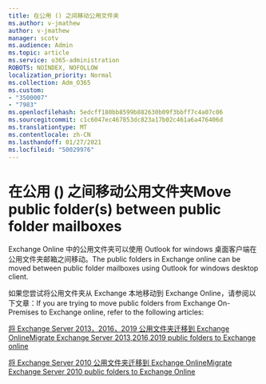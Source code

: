 ```yaml
---
title: 在公用 () 之间移动公用文件夹
ms.author: v-jmathew
author: v-jmathew
manager: scotv
ms.audience: Admin
ms.topic: article
ms.service: o365-administration
ROBOTS: NOINDEX, NOFOLLOW
localization_priority: Normal
ms.collection: Adm_O365
ms.custom:
- "3500007"
- "7983"
ms.openlocfilehash: 5edcff180bb8599b882630b09f3bbff7c4a07c06
ms.sourcegitcommit: c1c6047ec467853dc823a17b02c461a6a476406d
ms.translationtype: MT
ms.contentlocale: zh-CN
ms.lasthandoff: 01/27/2021
ms.locfileid: "50029976"
---
```

# <a name="move-public-folders-between-public-folder-mailboxes"></a><span data-ttu-id="d0d49-102">在公用 () 之间移动公用文件夹</span><span class="sxs-lookup"><span data-stu-id="d0d49-102">Move public folder(s) between public folder mailboxes</span></span>

<span data-ttu-id="d0d49-103">Exchange Online 中的公用文件夹可以使用 Outlook for windows 桌面客户端在公用文件夹邮箱之间移动。</span><span class="sxs-lookup"><span data-stu-id="d0d49-103">The public folders in Exchange online can be moved between public folder mailboxes using Outlook for windows desktop client.</span></span>

<span data-ttu-id="d0d49-104">如果您尝试将公用文件夹从 Exchange 本地移动到 Exchange Online，请参阅以下文章：</span><span class="sxs-lookup"><span data-stu-id="d0d49-104">If you are trying to move public folders from Exchange On-Premises to Exchange online, refer to the following articles:</span></span>

[<span data-ttu-id="d0d49-105">将 Exchange Server 2013，2016，2019 公用文件夹迁移到 Exchange Online</span><span class="sxs-lookup"><span data-stu-id="d0d49-105">Migrate Exchange Server 2013,2016,2019 public folders to Exchange online</span></span>](https://aka.ms/ModernPFToEXO)

[<span data-ttu-id="d0d49-106">将 Exchange Server 2010 公用文件夹迁移到 Exchange Online</span><span class="sxs-lookup"><span data-stu-id="d0d49-106">Migrate Exchange Server 2010 public folders to Exchange Online</span></span>](https://aka.ms/LegacyPFToEXO)
